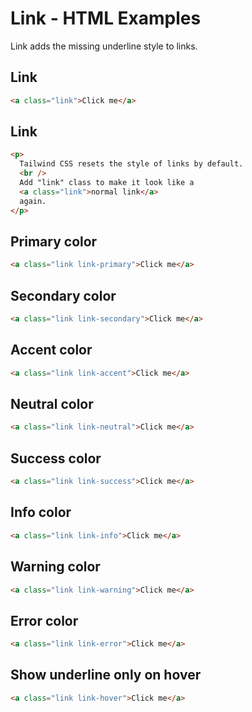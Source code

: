 # Link - HTML Examples

Link adds the missing underline style to links.

## Link

```html
<a class="link">Click me</a>
```

## Link

```html
<p>
  Tailwind CSS resets the style of links by default.
  <br />
  Add "link" class to make it look like a
  <a class="link">normal link</a>
  again.
</p>
```

## Primary color

```html
<a class="link link-primary">Click me</a>
```

## Secondary color

```html
<a class="link link-secondary">Click me</a>
```

## Accent color

```html
<a class="link link-accent">Click me</a>
```

## Neutral color

```html
<a class="link link-neutral">Click me</a>
```

## Success color

```html
<a class="link link-success">Click me</a>
```

## Info color

```html
<a class="link link-info">Click me</a>
```

## Warning color

```html
<a class="link link-warning">Click me</a>
```

## Error color

```html
<a class="link link-error">Click me</a>
```

## Show underline only on hover

```html
<a class="link link-hover">Click me</a>
```

